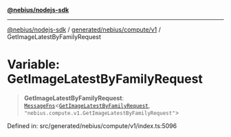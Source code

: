 [**@nebius/nodejs-sdk**](../../../../../README.md)

---

[@nebius/nodejs-sdk](../../../../../README.md) / [generated/nebius/compute/v1](../README.md) / GetImageLatestByFamilyRequest

# Variable: GetImageLatestByFamilyRequest

> **GetImageLatestByFamilyRequest**: [`MessageFns`](../../../../../runtime/protos/core/interfaces/MessageFns.md)\<[`GetImageLatestByFamilyRequest`](../interfaces/GetImageLatestByFamilyRequest.md), `"nebius.compute.v1.GetImageLatestByFamilyRequest"`\>

Defined in: src/generated/nebius/compute/v1/index.ts:5096
